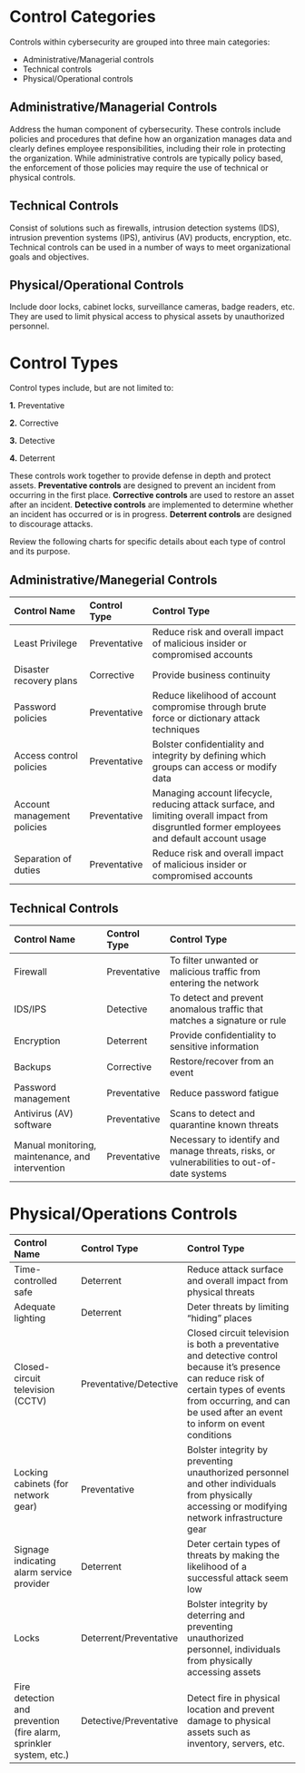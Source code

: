 # Control Categories 
Controls within cybersecurity are grouped into three main categories:
* Administrative/Managerial controls
* Technical controls
* Physical/Operational controls

## Administrative/Managerial Controls
Address the human component of cybersecurity. These controls include policies and procedures that define how an organization manages data and clearly defines employee responsibilities, including their role in protecting the organization. While administrative controls are typically policy based, the enforcement of those policies may require the use of technical or physical controls.

## Technical Controls 
Consist of solutions such as firewalls, intrusion detection systems (IDS), intrusion prevention systems (IPS), antivirus (AV) products, encryption, etc. Technical controls can be used in a number of ways to meet organizational goals and objectives.

## Physical/Operational Controls
Include door locks, cabinet locks, surveillance cameras, badge readers, etc. They are used to limit physical access to physical assets by unauthorized personnel.

# Control Types
Control types include, but are not limited to:	

**1.** Preventative

**2.** Corrective

**3.** Detective

**4.** Deterrent

These controls work together to provide defense in depth and protect assets. **Preventative controls** are designed to prevent an incident from occurring in the first place. **Corrective controls** are used to restore an asset after an incident. **Detective controls** are implemented to determine whether an incident has occurred or is in progress. **Deterrent controls** are designed to discourage attacks. 

Review the following charts for specific details about each type of control and its purpose.

## Administrative/Manegerial Controls 
| Control Name | Control Type |  Control Type |
| :- | :- | :- |
| Least Privilege | Preventative | Reduce risk and overall impact of malicious insider or compromised accounts |
| Disaster recovery plans | Corrective | Provide business continuity |
| Password policies | Preventative | Reduce likelihood of account compromise through brute force or dictionary attack techniques |
| Access control policies | Preventative | Bolster confidentiality and integrity by defining which groups can access or modify data |
| Account management policies | Preventative | Managing account lifecycle, reducing attack surface, and limiting overall impact from disgruntled former employees and default account usage |
| Separation of duties | Preventative | Reduce risk and overall impact of malicious insider or compromised accounts |

## Technical Controls 
| Control Name | Control Type |  Control Type |
| :- | :- | :- |
| Firewall | Preventative | To filter unwanted or malicious traffic from entering the network |
| IDS/IPS | Detective | To detect and prevent anomalous traffic that matches a signature or rule |
| Encryption | Deterrent | Provide confidentiality to sensitive information |
| Backups | Corrective | Restore/recover from an event |
| Password management | Preventative | Reduce password fatigue |
| Antivirus (AV) software | Preventative | Scans to detect and quarantine known threats |
| Manual monitoring, maintenance, and intervention | Preventative | Necessary to identify and manage threats, risks, or vulnerabilities to out-of-date systems |

# Physical/Operations Controls 
| Control Name | Control Type |  Control Type |
| :- | :- | :- | 
| Time-controlled safe | Deterrent | Reduce attack surface and overall impact from physical threats |
| Adequate lighting | Deterrent | Deter threats by limiting “hiding” places |
| Closed-circuit television (CCTV) | Preventative/Detective | Closed circuit television is both a preventative and detective control because it’s presence can reduce risk of certain types of events from occurring, and can be used after an event to inform on event conditions |
| Locking cabinets (for network gear) | Preventative | Bolster integrity by preventing unauthorized personnel and other individuals from physically accessing or modifying network infrastructure gear |
| Signage indicating alarm service provider | Deterrent | Deter certain types of threats by making the likelihood of a successful attack seem low |
| Locks | Deterrent/Preventative | Bolster integrity by deterring and preventing unauthorized personnel, individuals from physically accessing assets |
| Fire detection and prevention (fire alarm, sprinkler system, etc.) | Detective/Preventative | Detect fire in physical location and prevent damage to physical assets such as inventory, servers, etc. |
